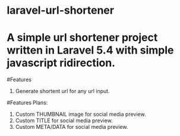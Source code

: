 # laravel-url-shortener

# A simple url shortener project written in Laravel 5.4 with simple javascript ridirection.

#Features
  1. Generate shortent url for any url input.

#Features Plans:
  1. Custom THUMBNAIL image for social media preview.
  2. Custom TITLE for social media preview.
  3. Custom META/DATA for social media preview.
